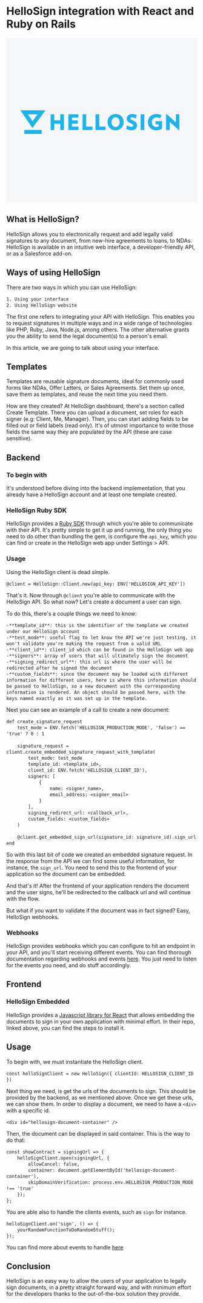 # HelloSign integration with React and Ruby on Rails

<img src="images/hellosign.png" alt="HelloSign" />

## What is HelloSign?

HelloSign allows you to electronically request and add legally valid signatures to any document, from new-hire agreements to loans, to NDAs. HelloSign is available in an intuitive web interface, a developer-friendly API, or as a Salesforce add-on.

## Ways of using HelloSign

There are two ways in which you can use HelloSign:

	1. Using your interface
	2. Using HelloSign website

The first one refers to integrating your API with HelloSign. This enables you to request signatures in multiple ways and in a wide range of technologies like PHP, Ruby, Java, Node.js, among others. The other alternative grants you the ability to send the legal document(s) to a person's email. 

In this article, we are going to talk about using your interface.

## Templates

Templates are reusable signature documents, ideal for commonly used forms like NDAs, Offer Letters, or Sales Agreements. Set them up once, save them as templates, and reuse the next time you need them.

How are they created? At HelloSign dashboard, there's a section called Create Template. There you can upload a document, set roles for each signer (e.g: Client, Me, Manager). Then, you can start adding fields to be filled out or field labels (read only). It's of utmost importance to write those fields the same way they are populated by the API (these are case sensitive).

## Backend

### To begin with

It's understood before diving into the backend implementation, that you already have a HelloSign account and at least one template created.

### HelloSign Ruby SDK

HelloSign provides a [Ruby SDK](https://github.com/HelloFax/hellosign-ruby-sdk) through which you're able to communicate with their API. It's pretty simple to get it up and running, the only thing you need to do other than bundling the gem, is configure the `api_key`, which you can find or create in the HelloSign web app under Settings > API. 

### Usage

Using the HelloSign client is dead simple. 

```
@client = HelloSign::Client.new(api_key: ENV['HELLOSIGN_API_KEY'])
```

That's it. Now through `@client` you're able to communicate with the HelloSign API. So what now? Let's create a document a user can sign.

To do this, there's a couple things we need to know:

	-**template_id**: this is the identifier of the template we created under our HelloSign account
	-**test_mode**: useful flag to let know the API we're just testing, it won't validate you're making the request from a valid URL
	-**client_id**: client_id which can be found in the HelloSign web app
	-**signers**: array of users that will ultimately sign the document
	-**signing_redirect_url**: this url is where the user will be redirected after he signed the document
	-**custom_fields**: since the document may be loaded with different information for different users, here is where this information should be passed to HelloSign, so a new document with the corresponding information is rendered. An object should be passed here, with the keys named exactly as it was set up in the template.

Next you can see an example of a call to create a new document:

```
def create_signature_request
	test_mode = ENV.fetch('HELLOSIGN_PRODUCTION_MODE', 'false') == 'true' ? 0 : 1

	signature_request = client.create_embedded_signature_request_with_template(
		test_mode: test_mode
		template_id: <template_id>,
		client_id: ENV.fetch('HELLOSIGN_CLIENT_ID'),
		signers: [
			{
				name: <signer_name>,
				email_address: <signer_email>
			}
		],
		signing_redirect_url: <callback_url>,
		custom_fields: <custom_fields>
	)

	@client.get_embedded_sign_url(signature_id: signature_id).sign_url
end
```

So with this last bit of code we created an embedded signature request. In the response from the API we can find some useful information, for instance, the `sign_url`. You need to send this to the frontend of your application so the document can be embedded.

And that's it! After the frontend of your application renders the document and the user signs, he'll be redirected to the callback url and will continue with the flow. 

But what if you want to validate if the document was in fact signed? Easy, HelloSign webhooks.

### Webhooks

HelloSign provides webhooks which you can configure to hit an endpoint in your API, and you'll start receiving different events. You can find thorough documentation regarding webhooks and events [here](https://app.hellosign.com/api/eventsAndCallbacksWalkthrough). You just need to listen for the events you need, and do stuff accordingly.

## Frontend

### HelloSign Embedded

HelloSign provides a [Javascript library for React](https://github.com/hellosign/hellosign-embedded) that allows embedding the documents to sign in your own application with minimal effort. In their repo, linked above, you can find the steps to install it. 

## Usage

To begin with, we must instantiate the HelloSign client. 

```
const helloSignClient = new HelloSign({ clientId: HELLOSIGN_CLIENT_ID })
```

Next thing we need, is get the urls of the documents to sign. This should be provided by the backend, as we mentioned above. Once we get these urls, we can show them. In order to display a document, we need to have a `<div>` with a specific id. 

```
<div id="hellosign-document-container" />
```

Then, the document can be displayed in said container. This is the way to do that:

```
const showContract = signingUrl => {
	helloSignClient.open(signingUrl, {
		allowCancel: false, 
		container: document.getElementById('hellosign-document-container'),
		skipDomainVerification: process.env.HELLOSIGN_PRODUCTION_MODE !== 'true'
	});
};
```

You are able also to handle the clients events, such as `sign` for instance.

```
helloSignClient.on('sign', () => {
	yourRandomFunctionToDoRandomStuff();
});
```

You can find more about events to handle [here](https://github.com/hellosign/hellosign-embedded/wiki/API-Documentation-(v2)#events)

## Conclusion

HelloSign is an easy way to allow the users of your application to legally sign documents, in a pretty straight forward way, and with minimum effort for the developers thanks to the out-of-the-box solution they provide.
